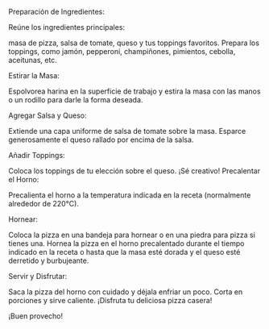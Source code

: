 Preparación de Ingredientes:

Reúne los ingredientes principales:

masa de pizza, salsa de tomate, queso y tus toppings favoritos.
Prepara los toppings, como jamón, pepperoni, champiñones, pimientos, cebolla, aceitunas, etc.

Estirar la Masa:

Espolvorea harina en la superficie de trabajo y estira la masa con las manos o un rodillo para darle la forma deseada.

Agregar Salsa y Queso:

Extiende una capa uniforme de salsa de tomate sobre la masa.
Esparce generosamente el queso rallado por encima de la salsa.

Añadir Toppings:

Coloca los toppings de tu elección sobre el queso. ¡Sé creativo!
Precalentar el Horno:

Precalienta el horno a la temperatura indicada en la receta (normalmente alrededor de 220°C).

Hornear:

Coloca la pizza en una bandeja para hornear o en una piedra para pizza si tienes una.
Hornea la pizza en el horno precalentado durante el tiempo indicado en la receta o hasta que la masa esté dorada y el queso esté derretido y burbujeante.

Servir y Disfrutar:

Saca la pizza del horno con cuidado y déjala enfriar un poco.
Corta en porciones y sirve caliente. ¡Disfruta tu deliciosa pizza casera!

¡Buen provecho!
